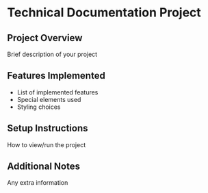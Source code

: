 # Technical Documentation Project

## Project Overview
Brief description of your project

## Features Implemented
- List of implemented features
- Special elements used
- Styling choices

## Setup Instructions
How to view/run the project

## Additional Notes
Any extra information